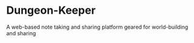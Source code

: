 # Dungeon-Keeper
A web-based note taking and sharing platform geared for world-building and sharing
